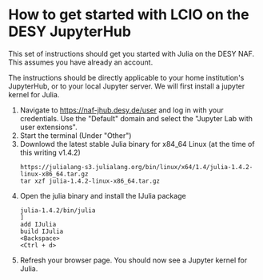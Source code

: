 # How to get started with LCIO on the DESY JupyterHub

This set of instructions should get you started with Julia on the DESY NAF.
This assumes you have already an account.

The instructions should be directly applicable to your home institution's JupyterHub, or to your local Jupyter server.
We will first install a jupyter kernel for Julia. 

1. Navigate to https://naf-jhub.desy.de/user and log in with your credentials. Use the "Default" domain and select the "Jupyter Lab with user extensions".
1. Start the terminal (Under "Other")
1. Downlowd the latest stable Julia binary for x84_64 Linux (at the time of this writing v1.4.2) 
    ```
    https://julialang-s3.julialang.org/bin/linux/x64/1.4/julia-1.4.2-linux-x86_64.tar.gz
    tar xzf julia-1.4.2-linux-x86_64.tar.gz
    ```
1. Open the julia binary and install the IJulia package
    ```
    julia-1.4.2/bin/julia
    ]
    add IJulia
    build IJulia
    <Backspace>
    <Ctrl + d>
    ```
1. Refresh your browser page. You should now see a Jupyter kernel for Julia.
